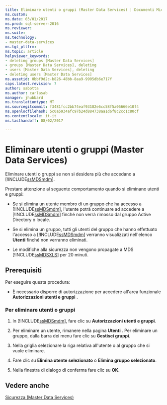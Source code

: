 ```yaml
---
title: Eliminare utenti o gruppi (Master Data Services) | Documenti Microsoft
ms.custom: 
ms.date: 03/01/2017
ms.prod: sql-server-2016
ms.reviewer: 
ms.suite: 
ms.technology:
- master-data-services
ms.tgt_pltfrm: 
ms.topic: article
helpviewer_keywords:
- deleting groups [Master Data Services]
- groups [Master Data Services], deleting
- users [Master Data Services], deleting
- deleting users [Master Data Services]
ms.assetid: 0bbf9d2c-b826-48bb-8aa9-9905db6e717f
caps.latest.revision: 7
author: sabotta
ms.author: carlasab
manager: jhubbard
ms.translationtype: MT
ms.sourcegitcommit: f3481fcc2bb74eaf93182e6cc58f5a06666e10f4
ms.openlocfilehash: 5c0a5934afc97b24d884738aa1d6f8c2cc1c80cf
ms.contentlocale: it-it
ms.lasthandoff: 08/02/2017

---
```

# <a name="delete-users-or-groups-master-data-services"></a>Eliminare utenti o gruppi (Master Data Services)
  Eliminare utenti o gruppi se non si desidera più che accedano a [!INCLUDE[ssMDSmdm](../includes/ssmdsmdm-md.md)].  
  
 Prestare attenzione al seguente comportamento quando si eliminano utenti e gruppi:  
  
-   Se si elimina un utente membro di un gruppo che ha accesso a [!INCLUDE[ssMDSmdm](../includes/ssmdsmdm-md.md)], l'utente potrà continuare ad accedere a [!INCLUDE[ssMDSmdm](../includes/ssmdsmdm-md.md)] finché non verrà rimosso dal gruppo Active Directory o locale.  
  
-   Se si elimina un gruppo, tutti gli utenti del gruppo che hanno effettuato l'accesso a [!INCLUDE[ssMDSmdm](../includes/ssmdsmdm-md.md)] verranno visualizzati nell'elenco **Utenti** finché non verranno eliminati.  
  
-   Le modifiche alla sicurezza non vengono propagate a MDS [!INCLUDE[ssMDSXLS](../includes/ssmdsxls-md.md)] per 20 minuti.  
  
## <a name="prerequisites"></a>Prerequisiti  
 Per eseguire questa procedura:  
  
-   È necessario disporre di autorizzazione per accedere all'area funzionale **Autorizzazioni utenti e gruppi** .  
  
### <a name="to-delete-users-or-groups"></a>Per eliminare utenti o gruppi  
  
1.  In [!INCLUDE[ssMDSmdm](../includes/ssmdsmdm-md.md)], fare clic su **Autorizzazioni utenti e gruppi**.  
  
2.  Per eliminare un utente, rimanere nella pagina **Utenti** . Per eliminare un gruppo, dalla barra dei menu fare clic su **Gestisci gruppi**.  
  
3.  Nella griglia selezionare la riga relativa all'utente o al gruppo che si vuole eliminare.  
  
4.  Fare clic su **Elimina utente selezionato** o **Elimina gruppo selezionato**.  
  
5.  Nella finestra di dialogo di conferma fare clic su **OK**.  
  
## <a name="see-also"></a>Vedere anche  
 [Sicurezza &#40;Master Data Services&#41;](../master-data-services/security-master-data-services.md)  
  
  
